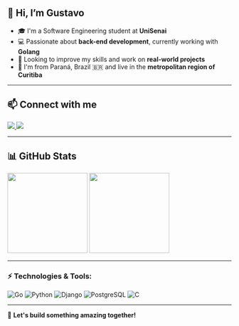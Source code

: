 ## 👋 Hi, I’m Gustavo

- 🎓 I'm a Software Engineering student at **UniSenai**
- 💻 Passionate about **back-end development**, currently working with **Golang**
- 🚀 Looking to improve my skills and work on **real-world projects**
- 📍 I'm from Paraná, Brazil 🇧🇷 and live in the **metropolitan region of Curitiba**

---

## 📫 Connect with me
<div>
  <a href="https://www.linkedin.com/in/gustavo-de-souza-124b26194/" target="_blank">
    <img loading="lazy" src="https://img.shields.io/badge/-LinkedIn-%230077B5?style=for-the-badge&logo=linkedin&logoColor=white">
  </a>
  <a href="https://github.com/Gustavoss150" target="_blank">
    <img loading="lazy" src="https://img.shields.io/badge/-GitHub-%23181717?style=for-the-badge&logo=github&logoColor=white">
  </a>
</div>

---

## 📊 GitHub Stats
<div> 
  <img loading="lazy" height="180em" src="https://github-readme-stats.vercel.app/api?username=Gustavoss150&show_icons=true&theme=tokyonight&count_private=true"/> 
  <img loading="lazy" height="180em" src="https://github-readme-stats.vercel.app/api/top-langs/?username=Gustavoss150&layout=compact&langs_count=7&theme=tokyonight"/> 
</div>

---

### ⚡ Technologies & Tools:
![Go](https://img.shields.io/badge/-Go-00ADD8?style=flat-square&logo=go&logoColor=white)
![Python](https://img.shields.io/badge/-Python-3776AB?style=flat-square&logo=python&logoColor=white)
![Django](https://img.shields.io/badge/-Django-092E20?style=flat-square&logo=django&logoColor=white)
![PostgreSQL](https://img.shields.io/badge/-PostgreSQL-336791?style=flat-square&logo=postgresql&logoColor=white)
![C](https://img.shields.io/badge/-C-A8B9CC?style=flat-square&logo=c&logoColor=white)

---

🚀 **Let's build something amazing together!**
